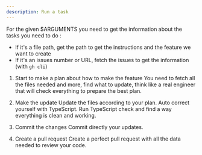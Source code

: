 ```yaml
---
description: Run a task
---
```


For the given $ARGUMENTS you need to get the information about the tasks you need to do :

- If it's a file path, get the path to get the instructions and the feature we want to create
- If it's an issues number or URL, fetch the issues to get the information (with `gh cli`)

1. Start to make a plan about how to make the feature
   You need to fetch all the files needed and more, find what to update, think like a real engineer that will check everything to prepare the best plan.

2. Make the update
   Update the files according to your plan.
   Auto correct yourself with TypeScript. Run TypeScript check and find a way everything is clean and working.

3. Commit the changes
   Commit directly your updates.

4. Create a pull request
   Create a perfect pull request with all the data needed to review your code.
